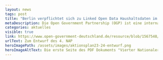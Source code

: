 ```yaml
---
layout: news
tags: post
title: "Berlin verpflichtet sich zu Linked Open Data Haushaltsdaten im Rahmen der Open Government Partnership"
metaDescription: Die Open Government Partnership (OGP) ist eine internationale Initiative, deren Teilnehmerstaaten sich für ein offenes Regierungs- und Verwaltungshandeln (Open Government) einsetzen. Deutschland beteiligt sich seit 2016 an der Initiative. Damit verpflichtet sich die Bundesregierung, alle zwei Jahre einen nationalen Aktionsplan mit konkreten Maßnahmen für mehr Offenheit, Teilhabe, Zusammenarbeit und Rechenschaftslegung zu erarbeiten. Für den aktuellen 4. Nationalen Aktionsplan haben neben dem Bund auch Länder und Kommunen Selbstverpflichtungen eingereicht. Das Land Berlin verpflichtet sich darin Berlins Haushaltsdaten als Linked Open Data bereitzustellen. Wir freuen uns, dass die Weiterentwicklung unseres Prototypen der Berliner Beitrag zur OGP Initiative wird und beobachten die weitere Umsetzung mit Spannung.
categories: aktuelles
visible: true
link: https://www.open-government-deutschland.de/resource/blob/1567548/2203222/ceb9c802f7fb0f078c56d012c0f9d204/vorentwurf-nap-4-kommentierung-data.pdf?download=1
urlText: Zum Entwurf des 4. NAP
heroImagePath: /assets/images/aktionsplan23-24-entwurf.png
heroImageAltText: Die erste Seite des PDF Dokuments "Vierter Nationaler Aktionsplan 2023 – 2025 im Rahmen der Teilnahme an der Open Government Partnership"
---
```

